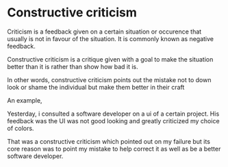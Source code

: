 # Constructive criticism

Criticism is a feedback given on a certain situation or occurence that usually is not in favour of the situation.
It is commonly known as negative feedback.

Constructive criticism is a critique given with a goal to make the situation better than it is rather than show how bad it is.

In other words, constructive criticism points out the mistake not to down look or shame the individual but make them better in their craft

An example,

Yesterday, i consulted a software developer on a ui of a certain project. His feedback was the UI was not good looking and greatly criticized my choice of colors.

That was a constructive criticism which pointed out on my failure but its core reason was to point my mistake to help correct it as well as be a better software developer.
